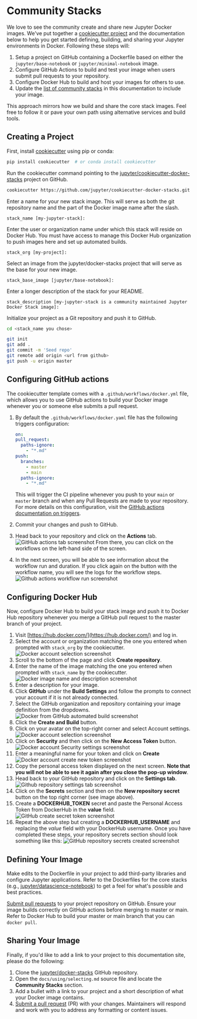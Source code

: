 # Community Stacks

We love to see the community create and share new Jupyter Docker images. We've put together a
[cookiecutter project](https://github.com/jupyter/cookiecutter-docker-stacks) and the documentation
below to help you get started defining, building, and sharing your Jupyter environments in Docker.
Following these steps will:

1. Setup a project on GitHub containing a Dockerfile based on either the `jupyter/base-notebook` or
   `jupyter/minimal-notebook` image.
2. Configure GitHub Actions to build and test your image when users submit pull requests to your
   repository.
3. Configure Docker Hub to build and host your images for others to use.
4. Update the [list of community stacks](../using/selecting.md#community-stacks) in this documentation to include your image.

This approach mirrors how we build and share the core stack images. Feel free to follow it or pave
your own path using alternative services and build tools.

## Creating a Project

First, install [cookiecutter](https://github.com/cookiecutter/cookiecutter) using pip or conda:

```bash
pip install cookiecutter  # or conda install cookiecutter
```

Run the cookiecutter command pointing to the
[jupyter/cookiecutter-docker-stacks](https://github.com/jupyter/cookiecutter-docker-stacks) project
on GitHub.

```bash
cookiecutter https://github.com/jupyter/cookiecutter-docker-stacks.git
```

Enter a name for your new stack image. This will serve as both the git repository name and the part
of the Docker image name after the slash.

```text
stack_name [my-jupyter-stack]:
```

Enter the user or organization name under which this stack will reside on Docker Hub. You
must have access to manage this Docker Hub organization to push images here and set up automated
builds.

```text
stack_org [my-project]:
```

Select an image from the jupyter/docker-stacks project that will serve as the base for your new
image.

```text
stack_base_image [jupyter/base-notebook]:
```

Enter a longer description of the stack for your README.

```text
stack_description [my-jupyter-stack is a community maintained Jupyter Docker Stack image]:
```

Initialize your project as a Git repository and push it to GitHub.

```bash
cd <stack_name you chose>

git init
git add .
git commit -m 'Seed repo'
git remote add origin <url from github>
git push -u origin master
```

## Configuring GitHub actions

The cookiecutter template comes with a `.github/workflows/docker.yml` file, which allows you to use GitHub actions to build your Docker image whenever you or someone else submits a pull request.

1. By default the `.github/workflows/docker.yaml` file has the following triggers configuration:

   ```yaml
   on:
   pull_request:
     paths-ignore:
       - "*.md"
   push:
     branches:
       - master
       - main
     paths-ignore:
       - "*.md"
   ```

   This will trigger the CI pipeline whenever you push to your `main` or `master` branch and when any Pull Requests are made to your repository. For more details on this configuration, visit the [GitHub actions documentation on triggers](https://docs.github.com/en/actions/reference/events-that-trigger-workflows).

2. Commit your changes and push to GitHub.
3. Head back to your repository and click on the **Actions** tab.
   ![GitHub actions tab screenshot](../_static/github-actions-tab.png)
   From there, you can click on the workflows on the left-hand side of the screen.
4. In the next screen, you will be able to see information about the workflow run and duration. If you click again on the button with the workflow name, you will see the logs for the workflow steps.
   ![Github actions workflow run screenshot](../_static/github-actions-workflow.png)

## Configuring Docker Hub

Now, configure Docker Hub to build your stack image and push it to Docker Hub repository whenever
you merge a GitHub pull request to the master branch of your project.

1. Visit [https://hub.docker.com/](https://hub.docker.com/) and log in.
2. Select the account or organization matching the one you entered when prompted with `stack_org` by the cookiecutter.
   ![Docker account selection screenshot](../_static/docker-org-select.png)
3. Scroll to the bottom of the page and click **Create repository**.
4. Enter the name of the image matching the one you entered when prompted with `stack_name` by the cookiecutter.
   ![Docker image name and description screenshot](../_static/docker-repo-name.png)
5. Enter a description for your image.
6. Click **GitHub** under the **Build Settings** and follow the prompts to connect your account if it is not already connected.
7. Select the GitHub organization and repository containing your image definition from the dropdowns.
   ![Docker from GitHub automated build screenshot](../_static/docker-github-settings.png)
8. Click the **Create and Build** button.
9. Click on your avatar on the top-right corner and select Account settings.
   ![Docker account selection screenshot](../_static/docker-org-select.png)
10. Click on **Security** and then click on the **New Access Token** button.
    ![Docker account Security settings screenshot](../_static/docker-org-security.png)
11. Enter a meaningful name for your token and click on **Create**
    ![Docker account create new token screenshot](../_static/docker-org-create-token.png)
12. Copy the personal access token displayed on the next screen. **Note that you will not be able to see it again after you close the pop-up window**.
13. Head back to your GitHub repository and click on the **Settings tab**.
    ![Github repository settings tab screenshot](../_static/github-create-secrets.png)
14. Click on the **Secrets** section and then on the **New repository secret** button on the top right corner (see image above).
15. Create a **DOCKERHUB_TOKEN** secret and paste the Personal Access Token from DockerHub in the **value** field.
    ![GitHub create secret token screenshot](../_static/github-secret-token.png)
16. Repeat the above step but creating a **DOCKERHUB_USERNAME** and replacing the _value_ field with your DockerHub username. Once you have completed these steps, your repository secrets section should look something like this:
    ![GitHub repository secrets created screenshot](../_static/github-secrets-completed.png)

## Defining Your Image

Make edits to the Dockerfile in your project to add third-party libraries and configure Jupyter
applications. Refer to the Dockerfiles for the core stacks (e.g.,
[jupyter/datascience-notebook](https://github.com/jupyter/docker-stacks/blob/master/datascience-notebook/Dockerfile))
to get a feel for what's possible and best practices.

[Submit pull requests](https://github.com/PointCloudLibrary/pcl/wiki/A-step-by-step-guide-on-preparing-and-submitting-a-pull-request)
to your project repository on GitHub. Ensure your image builds correctly on GitHub actions before merging to
master or main. Refer to Docker Hub to build your master or main branch that you can `docker pull`.

## Sharing Your Image

Finally, if you'd like to add a link to your project to this documentation site, please do the
following:

1. Clone the [jupyter/docker-stacks](https://github.com/jupyter/docker-stacks) GitHub repository.
2. Open the `docs/using/selecting.md` source file and locate the **Community Stacks** section.
3. Add a bullet with a link to your project and a short description of what your Docker image contains.
4. [Submit a pull request](https://github.com/PointCloudLibrary/pcl/wiki/A-step-by-step-guide-on-preparing-and-submitting-a-pull-request)
   (PR) with your changes. Maintainers will respond and work with you to address any formatting or content issues.
